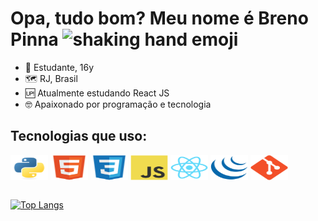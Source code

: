 # Opa, tudo bom? Meu nome é Breno Pinna <img height='32px' src='https://raw.githubusercontent.com/kaueMarques/kaueMarques/master/hi.gif' alt='shaking hand emoji' />

- :book: Estudante, 16y
- :world_map: RJ, Brasil
- :up: Atualmente estudando React JS
- :nerd_face: Apaixonado por programação e tecnologia



## Tecnologias que uso:

<div>
    <img align='center' height='40' width='60' title='Python' alt='python' src='https://github.com/devicons/devicon/blob/master/icons/python/python-original.svg' />
    <img align='center' height='40' width='60' title='HTML5' alt='html5' src='https://github.com/devicons/devicon/blob/master/icons/html5/html5-original.svg' />
    <img align='center' height='40' width='60' title='CSS3' alt='css3' src='https://github.com/devicons/devicon/blob/master/icons/css3/css3-original.svg' />
    <img align='center' height='40' width='60' title='Javascript' alt='javascript' src='https://github.com/devicons/devicon/blob/master/icons/javascript/javascript-original.svg' />
    <img align='center' height='40' width='60' title='ReactJS' alt='react' src='https://github.com/devicons/devicon/blob/master/icons/react/react-original.svg' />
    <img align='center' height='40' width='60' title='jQuery' alt='jquery' src='https://github.com/devicons/devicon/blob/master/icons/jquery/jquery-original.svg' />
    <img align='center' height='40' width='60' title='Git' alt='git' src='https://github.com/devicons/devicon/blob/master/icons/git/git-original.svg' />
</div><br>

<div>

[![Top Langs](https://readme-stats-breno.vercel.app/api/top-langs/?username=brenopinna&exclude_repo=readme-stats&custom_title=Linguagens+mais+usadas&theme=transparent)](https://github.com/brenopinna/readme-stats)

</div>

